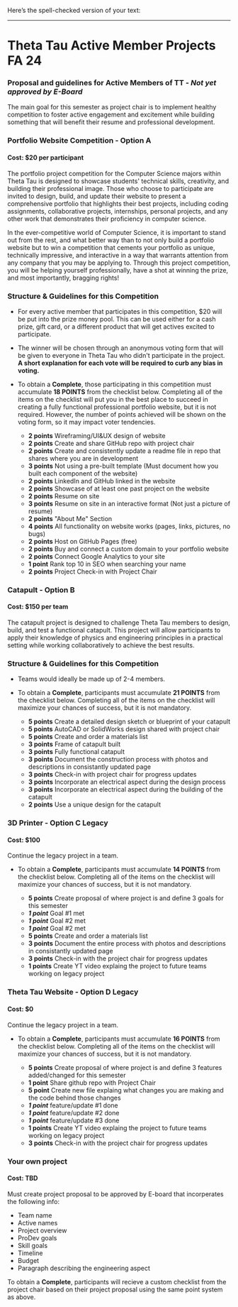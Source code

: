 Here’s the spell-checked version of your text:

---

# Theta Tau Active Member Projects FA 24

### Proposal and guidelines for Active Members of TT - ***Not yet approved by E-Board***
The main goal for this semester as project chair is to implement healthy competition to foster active engagement and excitement while building something that will benefit their resume and professional development.

### Portfolio Website Competition - Option A
#### Cost: $20 per participant
The portfolio project competition for the Computer Science majors within Theta Tau is designed to showcase students' technical skills, creativity, and building their professional image. Those who choose to participate are invited to design, build, and update their website to present a comprehensive portfolio that highlights their best projects, including coding assignments, collaborative projects, internships, personal projects, and any other work that demonstrates their proficiency in computer science.

In the ever-competitive world of Computer Science, it is important to stand out from the rest, and what better way than to not only build a portfolio website but to win a competition that cements your portfolio as unique, technically impressive, and interactive in a way that warrants attention from any company that you may be applying to. Through this project competition, you will be helping yourself professionally, have a shot at winning the prize, and most importantly, bragging rights!

### Structure & Guidelines for this Competition
- For every active member that participates in this competition, $20 will be put into the prize money pool. This can be used either for a cash prize, gift card, or a different product that will get actives excited to participate.
  
- The winner will be chosen through an anonymous voting form that will be given to everyone in Theta Tau who didn't participate in the project. **A short explanation for each vote will be required to curb any bias in voting.**

- To obtain a **Complete**, those participating in this competition must accumulate **18 POINTS** from the checklist below. Completing all of the items on the checklist will put you in the best place to succeed in creating a fully functional professional portfolio website, but it is not required. However, the number of points achieved will be shown on the voting form, so it may impact voter tendencies.

  - **2 points** Wireframing/UI&UX design of website 
  - **2 points** Create and share GitHub repo with project chair 
  - **2 points** Create and consistently update a readme file in repo that shares where you are in development 
  - **3 points** Not using a pre-built template (Must document how you built each component of the website)
  - **2 points** LinkedIn and GitHub linked in the website 
  - **2 points** Showcase of at least one past project on the website 
  - **2 points** Resume on site 
  - **3 points** Resume on site in an interactive format (Not just a picture of resume) 
  - **2 points** "About Me" Section 
  - **4 points** All functionality on website works (pages, links, pictures, no bugs) 
  - **2 points** Host on GitHub Pages (free) 
  - **2 points** Buy and connect a custom domain to your portfolio website
  - **2 points** Connect Google Analytics to your site 
  - **1 point** Rank top 10 in SEO when searching your name
  - **2 points** Project Check-in with Project Chair


### Catapult - Option B
#### Cost: $150 per team
The catapult project is designed to challenge Theta Tau members to design, build, and test a functional catapult. This project will allow participants to apply their knowledge of physics and engineering principles in a practical setting while working collaboratively to achieve the best results.

### Structure & Guidelines for this Competition
- Teams would ideally be made up of 2-4 members. 

- To obtain a **Complete**, participants must accumulate **21 POINTS** from the checklist below. Completing all of the items on the checklist will maximize your chances of success, but it is not mandatory. 

  - **5 points** Create a detailed design sketch or blueprint of your catapult
  - **5 points** AutoCAD or SolidWorks design shared with project chair
  - **5 points** Create and order a materials list
  - **3 points** Frame of catapult built
  - **3 points** Fully functional catapult
  - **3 points** Document the construction process with photos and descriptions in consistantly updated page
  - **3 points** Check-in with project chair for progress updates
  - **3 points** Incorporate an electrical aspect during the design process
  - **3 points** Incorporate an electrical aspect during the building of the catapult
  - **2 points** Use a unique design for the catapult
 

### 3D Printer - Option C **Legacy**
#### Cost: $100 
Continue the legacy project in a team. 

- To obtain a **Complete**, participants must accumulate **14 POINTS** from the checklist below. Completing all of the items on the checklist will maximize your chances of success, but it is not mandatory. 

  - **5 points** Create proposal of where project is and define 3 goals for this semester
  - ***1 point*** Goal #1 met 
  - ***1 point*** Goal #2 met 
  - ***1 point*** Goal #2 met
  - **5 points** Create and order a materials list
  - **3 points** Document the entire process with photos and descriptions in consistantly updated page 
  - **3 points** Check-in with the project chair for progress updates
  - **1 points** Create YT video explaing the project to future teams working on legacy project
 
### Theta Tau Website - Option D **Legacy**
#### Cost: $0
Continue the legacy project in a team. 

- To obtain a **Complete**, participants must accumulate **16 POINTS** from the checklist below. Completing all of the items on the checklist will maximize your chances of success, but it is not mandatory. 

  - **5 points** Create proposal of where project is and define 3 features added/changed for this semester
  - **1 point** Share github repo with Project Chair
  - **5 point** Create new file explaing what changes you are making and the code behind those changes
  - ***1 point*** feature/update #1 done 
  - ***1 point*** feature/update #2 done
  - ***1 point*** feature/update #3 done
  - **1 points** Create YT video explaing the project to future teams working on legacy project
  - **3 points** Check-in with the project chair for progress updates
 
### Your own project 
#### Cost: TBD
Must create project proposal to be approved by E-board that incorperates the following info:
  - Team name
  - Active names
  - Project overview
  - ProDev goals
  - Skill goals
  - Timeline
  - Budget
  - Paragraph describing the engineering aspect

To obtain a **Complete**, participants will recieve a custom checklist from the project chair based on their project proposal using the same point system as above. 
  
